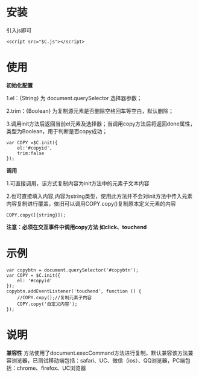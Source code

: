 
# 安装 #

引入js即可

`
    <script src="$C.js"></script>
`

# 使用 #

**初始化配置**

1.el：{String} 为 document.querySelector 选择器参数；

2.trim：{Boolean} 为复制源元素是否删除空格回车等空白，默认删除；

3.调用init方法后返回当前el元素及选择器；当调用copy方法后将返回done属性，类型为Boolean，用于判断是否copy成功；


    var COPY =$C.init({
    	el:'#copyid',
    	trim:false
    });


**调用**

1.可直接调用，该方式复制内容为init方法中的元素子文本内容

2.也可直接填入内容,内容为string类型，使用此方法并不会对init方法中传入元素内容复制进行覆盖，依旧可以调用COPY.copy()复制原本定义元素的内容

    COPY.copy([{string}]);
    
**注意：必须在交互事件中调用copy方法 如click、touchend**

# 示例 #

	var copybtn = document.querySelector('#copybtn');
	var COPY = $C.init({
		el: '#copyid'
	});
	copybtn.addEventListener('touchend', function () {
		//COPY.copy();//复制元素子内容
		COPY.copy('自定义内容');
	});

# 说明 #

**兼容性**
方法使用了document.execCommand方法进行复制，默认兼容该方法兼容浏览器，已测试移动端包括：safari、UC、微信（ios）、QQ浏览器，PC端包括：chrome、firefox、UC浏览器
